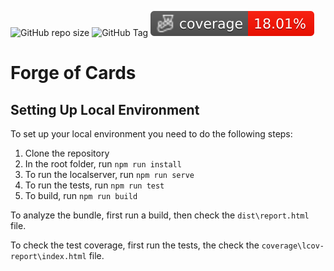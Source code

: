 ![GitHub repo size](https://img.shields.io/github/repo-size/CoralWombat/card-generator-website)
![GitHub Tag](https://img.shields.io/github/v/tag/CoralWombat/card-generator-website?label=version)
![Code Coverage](/badges/coverage-lines.svg)

# Forge of Cards

## Setting Up Local Environment
To set up your local environment you need to do the following steps:
1. Clone the repository
2. In the root folder, run `npm run install`
3. To run the localserver, run `npm run serve`
4. To run the tests, run `npm run test`
5. To build, run `npm run build`

To analyze the bundle, first run a build, then check the `dist\report.html` file.

To check the test coverage, first run the tests, the check the `coverage\lcov-report\index.html` file.
